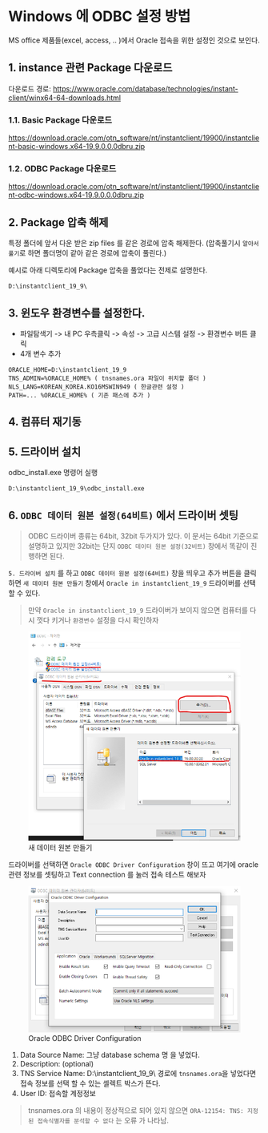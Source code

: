# Windows 에 ODBC 설정 방법
MS office 제품들(excel, access, .. )에서 Oracle 접속을 위한 설정인 것으로 보인다.

## 1. instance 관련 Package 다운로드
다운로드 경로: https://www.oracle.com/database/technologies/instant-client/winx64-64-downloads.html

### 1.1. Basic Package 다운로드 
https://download.oracle.com/otn_software/nt/instantclient/19900/instantclient-basic-windows.x64-19.9.0.0.0dbru.zip

### 1.2. ODBC Package 다운로드
https://download.oracle.com/otn_software/nt/instantclient/19900/instantclient-odbc-windows.x64-19.9.0.0.0dbru.zip


## 2. Package 압축 해제
특정 폴더에 앞서 다운 받은 zip files 를 같은 경로에 압축 해제한다.
(압축풀기시 `알아서풀기`로 하면 폴더명이 같아 같은 경로에 압축이 풀린다.)

예시로 아래 디렉토리에 Package 압축을 풀었다는 전제로 설명한다.
```
D:\instantclient_19_9\
```

## 3. 윈도우 환경변수를 설정한다.
- 파일탐색기 -> 내 PC 우측클릭 -> 속성 -> 고급 시스템 설정 -> 환경변수 버튼 클릭
- 4개 변수 추가
```
ORACLE_HOME=D:\instantclient_19_9
TNS_ADMIN=%ORACLE_HOME% ( tnsnames.ora 파일이 위치할 폴더 )
NLS_LANG=KOREAN_KOREA.KO16MSWIN949 ( 한글관련 설정 )
PATH=... %ORACLE_HOME% ( 기존 패스에 추가 )
```

## 4. 컴퓨터 재기동

## 5. 드라이버 설치
odbc_install.exe 명령어 실행
```
D:\instantclient_19_9\odbc_install.exe
```

## 6. `ODBC 데이터 원본 설정(64비트)` 에서 드라이버 셋팅
> ODBC 드라이버 종류는 64bit, 32bit 두가지가 있다. 이 문서는 64bit 기준으로 설명하고 있지만 32bit는 단지 `ODBC 데이터 원본 설정(32비트)` 창에서 똑같이 진행하면 된다.

`5. 드라이버 설치` 를 하고 `ODBC 데이터 원본 설정(64비트)` 창을 띄우고 추가 버튼을 클릭하면 `새 데이터 원본 만들기` 창에서 `Oracle in instantclient_19_9` 드라이버를 선택할 수 있다.
> 만약 `Oracle in instantclient_19_9` 드라이버가 보이지 않으면 컴퓨터를 다시 껏다 키거나 `환경변수` 설정을 다시 확인하자 

<figure>
    <img src="./images/dialog-odbc-instantclinet.png">
    <figcaption>새 데이터 원본 만들기</figcaption>
</figure>

드라이버를 선택하면 `Oracle ODBC Driver Configuration` 창이 뜨고 여기에 oracle 관련 정보를 셋팅하고 Text connection 를 눌러 접속 테스트 해보자

<figure>
    <img src="./images/dialog-odbc-instantclinet2.png">
    <figcaption>Oracle ODBC Driver Configuration</figcaption>
</figure>

1. Data Source Name: 그냥 database schema 명 을 넣었다. 
2. Description: (optional)
3. TNS Service Name: D:\instantclient_19_9\ 경로에 `tnsnames.ora`을 넣었다면 접속 정보를 선택 할 수 있는 셀렉트 박스가 뜬다.
4. User ID: 접속할 계정정보

> tnsnames.ora 의 내용이 정상적으로 되어 있지 않으면 `ORA-12154: TNS: 지정된 접속식별자를 분석할 수 없다` 는 오류 가 나타남.
